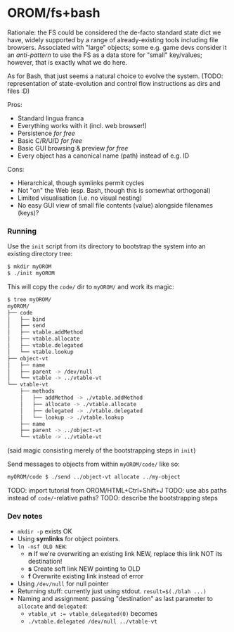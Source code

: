 # OROM/fs+bash

Rationale: the FS could be considered the de-facto standard state dict we have, widely supported by a range of already-existing tools including file browsers. Associated with "large" objects; some e.g. game devs consider it an *anti-pattern* to use the FS as a data store for "small" key/values; however, that is exactly what we do here.

As for Bash, that just seems a natural choice to evolve the system. (TODO: representation of state-evolution and control flow instructions as dirs and files :D)

Pros:
  * Standard lingua franca
  * Everything works with it (incl. web browser!)
  * Persistence *for free*
  * Basic C/R/U/D *for free*
  * Basic GUI browsing & preview *for free*
  * Every object has a canonical name (path) instead of e.g. ID

Cons:
  * Hierarchical, though symlinks permit cycles
  * Not "on" the Web (esp. Bash, though this is somewhat orthogonal)
  * Limited visualisation (i.e. no visual nesting)
  * No easy GUI view of small file contents (value) alongside filenames (keys)?

### Running
Use the `init` script from its directory to bootstrap the system into an existing directory tree:
```bash
$ mkdir myOROM
$ ./init myOROM
```

This will copy the `code/` dir to `myOROM/` and work its magic:
```bash
$ tree myOROM/
myOROM/
├── code
│   ├── bind
│   ├── send
│   ├── vtable.addMethod
│   ├── vtable.allocate
│   ├── vtable.delegated
│   └── vtable.lookup
├── object-vt
│   ├── name
│   ├── parent -> /dev/null
│   └── vtable -> ../vtable-vt
└── vtable-vt
    ├── methods
    │   ├── addMethod -> ./vtable.addMethod
    │   ├── allocate -> ./vtable.allocate
    │   ├── delegated -> ./vtable.delegated
    │   └── lookup -> ./vtable.lookup
    ├── name
    ├── parent -> ../object-vt
    └── vtable -> ../vtable-vt
```

(said magic consisting merely of the bootstrapping steps in `init`)

Send messages to objects from within `myOROM/code/` like so:
```bash
myOROM/code $ ./send ../object-vt allocate ../my-object
```

TODO: import tutorial from OROM/HTML+Ctrl+Shift+J
TODO: use abs paths instead of `code/`-relative paths?
TODO: describe the bootstrapping steps

### Dev notes
* `mkdir -p` exists OK
* Using **symlinks** for object pointers.
* `ln -nsf OLD NEW`:
    + **n** If we're overwriting an existing link NEW, replace this link NOT its destination!
    + **s** Create soft link NEW pointing to OLD
    + **f** Overwrite existing link instead of error
* Using `/dev/null` for null pointer
* Returning stuff: currently just using stdout. `result=$(./blah ...)`
* Naming and assignment: passing "destination" as last parameter to `allocate` and `delegated`:
    + `vtable_vt := vtable_delegated(0)` becomes
    + `./vtable.delegated /dev/null ../vtable-vt`
